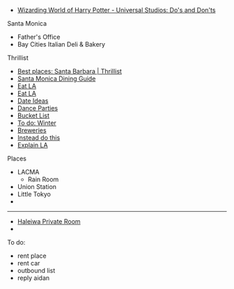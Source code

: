- [Wizarding World of Harry Potter - Universal Studios: Do's and Don'ts](https://www.thrillist.com/travel/nation/the-dos-and-donts-of-visiting-universals-wizarding-world-of-harry-potter/travel)


Santa Monica
- Father's Office
- Bay Cities Italian Deli & Bakery

Thrillist
- [Best places: Santa Barbara | Thrillist](https://www.thrillist.com/eat/los-angeles/best-santa-barbara-restaurants-the-12-coolest-places-to-eat)
- [Santa Monica Dining Guide](https://www.thrillist.com/eat/los-angeles/santa-monica/best-santa-monica-restaurants-the-15-coolest-places-to-eat)
- [Eat LA](https://www.thrillist.com/eat/los-angeles/the-best-restaurants-in-la-thrillist-los-angeles-eat-seeker)
- [Eat LA](https://www.thrillist.com/eat/los-angeles/the-50-best-things-to-eat-in-la-iconic-foods-bucket-list)
- [Date Ideas](https://www.thrillist.com/lifestyle/los-angeles/the-best-dates-in-la-by-your-dates-personality)
- [Dance Parties](https://www.thrillist.com/lifestyle/los-angeles/best-dance-parties-in-la)
- [Bucket List](https://www.thrillist.com/entertainment/los-angeles/things-to-do-in-la-before-you-die-bucket-list)
- [To do: Winter](https://www.thrillist.com/events/los-angeles/best-things-to-do-this-winter-in-la)
- [Breweries](https://www.thrillist.com/drink/los-angeles/guide-to-every-la-county-brewery)
- [Instead do this](https://www.thrillist.com/lifestyle/los-angeles/avoid-tourists-in-los-angeles)
- [Explain LA](https://www.thrillist.com/entertainment/los-angeles/21-things-you-have-to-explain-to-out-of-towners-about-la-thrillist-los-angeles)

Places
- LACMA
  - Rain Room
- Union Station
- Little Tokyo
- 


----
- [Haleiwa Private Room](https://www.airbnb.com/s/Haleiwa--HI--United-States?checkin=04%2F28%2F2016&checkout=05%2F02%2F2016&room_types%5B%5D=Private+room&price_max=108&hosting_amenities%5B%5D=4&zoom=14&search_by_map=true&sw_lat=21.567917017251087&sw_lng=-158.12550023241653&ne_lat=21.622082496258855&ne_lng=-158.0794949833931&ss_id=o62tnitg&s_tag=ZrSEeJqg)
- 


To do:

- rent place
- rent car
- outbound list
- reply aidan
